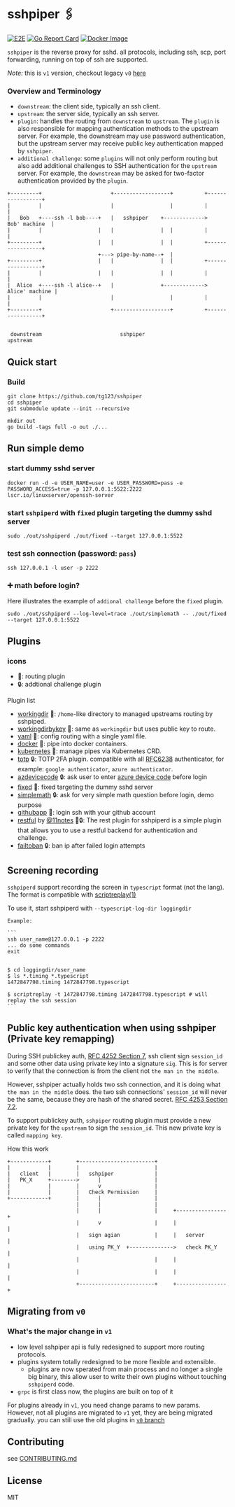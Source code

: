 # sshpiper 🖇

[![E2E](https://github.com/tg123/sshpiper/actions/workflows/e2e.yml/badge.svg)](https://github.com/tg123/sshpiper/actions/workflows/e2e.yml)
[![Go Report Card](https://goreportcard.com/badge/github.com/tg123/sshpiper)](https://goreportcard.com/report/github.com/tg123/sshpiper)
[![Docker Image](https://img.shields.io/docker/pulls/farmer1992/sshpiperd.svg)](https://hub.docker.com/r/farmer1992/sshpiperd)

`sshpiper` is the reverse proxy for sshd. all protocols, including ssh, scp, port forwarding, running on top of ssh are supported. 

*Note:* this is `v1` version, checkout legacy `v0` [here](https://github.com/tg123/sshpiper/tree/v0)

### Overview and Terminology

 * `downstream`: the client side, typically an ssh client.
 * `upstream`: the server side, typically an ssh server.
 * `plugin`: handles the routing from `downstream` to `upstream`. The `plugin` is also responsible for mapping authentication methods to the upstream server. For example, the downstream may use password authentication, but the upstream server may receive public key authentication mapped by `sshpiper`.
 * `additional challenge`: some `plugins` will not only perform routing but also add additional challenges to SSH authentication for the `upstream` server. For example, the `downstream` may be asked for two-factor authentication provided by the `plugin`.


```
+---------+                      +------------------+          +-----------------+
|         |                      |                  |          |                 |
|   Bob   +----ssh -l bob----+   |   sshpiper    +------------->   Bob' machine  |
|         |                  |   |               |  |          |                 |
+---------+                  |   |               |  |          +-----------------+
                             +---> pipe-by-name--+  |                             
+---------+                  |   |               |  |          +-----------------+
|         |                  |   |               |  |          |                 |
|  Alice  +----ssh -l alice--+   |               +------------->  Alice' machine |
|         |                      |                  |          |                 |
+---------+                      +------------------+          +-----------------+


 downstream                         sshpiper                        upstream                     

```

## Quick start

### Build

```
git clone https://github.com/tg123/sshpiper
cd sshpiper
git submodule update --init --recursive

mkdir out
go build -tags full -o out ./...
```

## Run simple demo

### start dummy sshd server

```
docker run -d -e USER_NAME=user -e USER_PASSWORD=pass -e PASSWORD_ACCESS=true -p 127.0.0.1:5522:2222 lscr.io/linuxserver/openssh-server
```

### start `sshpiperd` with `fixed` plugin targeting the dummy sshd server

```
sudo ./out/sshpiperd ./out/fixed --target 127.0.0.1:5522
```

### test ssh connection (password: `pass`)

```
ssh 127.0.0.1 -l user -p 2222
```

### ➕ math before login? 

Here illustrates the example of `addional challenge` before the `fixed` plugin.

```
sudo ./out/sshpiperd --log-level=trace ./out/simplemath -- ./out/fixed --target 127.0.0.1:5522
```

## Plugins

### icons

 * 🔀: routing plugin
 * 🔒: addtional challenge plugin

Plugin list

 * [workingdir](plugin/workingdir/) 🔀: `/home`-like directory to managed upstreams routing by sshpiped.
 * [workingdirbykey](plugin/workingdirbykey/) 🔀: same as `workingdir` but uses public key to route.
 * [yaml](plugin/yaml/) 🔀: config routing with a single yaml file.
 * [docker](plugin/docker/) 🔀: pipe into docker containers.
 * [kubernetes](plugin/kubernetes/) 🔀: manage pipes via Kubernetes CRD.
 * [totp](plugin/totp/) 🔒: TOTP 2FA plugin. compatible with all [RFC6238](https://datatracker.ietf.org/doc/html/rfc6238) authenticator, for example: `google authenticator`, `azure authenticator`.
 * [azdevicecode](plugin/azdevicecode/) 🔒: ask user to enter [azure device code](https://docs.microsoft.com/en-us/azure/active-directory/develop/v2-oauth2-device-code) before login
 * [fixed](plugin/fixed/) 🔀: fixed targeting the dummy sshd server
 * [simplemath](plugin/simplemath/) 🔒: ask for very simple math question before login, demo purpose
 * [githubapp](https://github.com/tg123/sshpiper-gh) 🔀: login ssh with your github account
 * [restful](https://github.com/11notes/docker-sshpiper) by [@11notes](https://github.com/11notes) 🔀🔒: The rest plugin for sshpiperd is a simple plugin that allows you to use a restful backend for authentication and challenge.
 * [failtoban](plugin/failtoban/) 🔒: ban ip after failed login attempts

## Screening recording

`sshpiperd` support recording the screen in `typescript` format (not the lang). The format is compatible with [scriptreplay(1)](https://linux.die.net/man/1/scriptreplay)

To use it, start sshpiperd with `--typescript-log-dir loggingdir`

    Example:

    ```
    ssh user_name@127.0.0.1 -p 2222
    ... do some commands
    exit


    $ cd loggingdir/user_name
    $ ls *.timing *.typescript
    1472847798.timing 1472847798.typescript

    $ scriptreplay -t 1472847798.timing 1472847798.typescript # will replay the ssh session
    ```


## Public key authentication when using sshpiper (Private key remapping)

During SSH publickey auth, [RFC 4252 Section 7](http://tools.ietf.org/html/rfc4252#section-7),
ssh client sign `session_id` and some other data using private key into a signature `sig`.
This is for server to verify that the connection is from the client not `the man in the middle`.

However, sshpiper actually holds two ssh connection, and it is doing what `the man in the middle` does.
the two ssh connections' `session_id` will never be the same, because they are hash of the shared secret. [RFC 4253 Section 7.2](http://tools.ietf.org/html/rfc4253#section-7).


To support publickey auth, `sshpiper` routing plugin must provide a new private key for the `upstream` to sign the `session_id`. This new private key is called `mapping key`.

How this work

```
+------------+        +------------------------+                       
|            |        |                        |                       
|   client   |        |   sshpiper             |                       
|   PK_X     +-------->      |                 |                       
|            |        |      v                 |                       
|            |        |   Check Permission     |                       
+------------+        |      |                 |                       
                      |      |                 |                       
                      |      |                 |     +----------------+
                      |      v                 |     |                |
                      |   sign agian           |     |   server       |
                      |   using PK_Y  +-------------->   check PK_Y   |
                      |                        |     |                |
                      |                        |     |                |
                      +------------------------+     +----------------+
```                      

## Migrating from `v0`

### What's the major change in `v1`
 
 * low level sshpiper api is fully redesigned to support more routing protocols.
 * plugins system totally redesigned to be more flexible and extensible.
   * plugins are now sperated from main process and no longer a single big binary, this allow user to write their own plugins without touching `sshpiperd` code.
 * `grpc` is first class now, the plugins are built on top of it

For plugins already in `v1`, you need change params to new params. However, not all plugins are migrated to `v1` yet, they are being migrated gradually. you can still use the old plugins in [`v0` branch](https://github.com/tg123/sshpiper/tree/v0)


## Contributing

see [CONTRIBUTING.md](CONTRIBUTING.md)

## License
MIT
